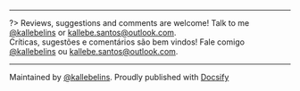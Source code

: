 
---

?> Reviews, suggestions and comments are welcome! Talk to me [@kallebelins](https://www.linkedin.com/in/kallebelins) or kallebe.santos@outlook.com.
<br>Críticas, sugestões e comentários são bem vindos! Fale comigo [@kallebelins](https://www.linkedin.com/in/kallebelins) ou kallebe.santos@outlook.com.

---

Maintained by [@kallebelins](https://www.linkedin.com/in/kallebelins). Proudly published with [Docsify](https://docsify.js.io)
